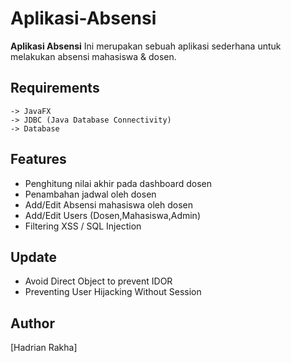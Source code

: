 # Aplikasi-Absensi

**Aplikasi Absensi** Ini merupakan sebuah aplikasi sederhana untuk melakukan absensi mahasiswa & dosen.

## Requirements
```
-> JavaFX
-> JDBC (Java Database Connectivity)
-> Database
```

## Features
- Penghitung nilai akhir pada dashboard dosen
- Penambahan jadwal oleh dosen
- Add/Edit Absensi mahasiswa oleh dosen
- Add/Edit Users (Dosen,Mahasiswa,Admin)
- Filtering XSS / SQL Injection 

## Update
- Avoid Direct Object to prevent IDOR
- Preventing User Hijacking Without Session

## Author
[Hadrian Rakha]
